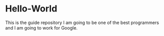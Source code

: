 # Hello-World
This is the guide repository
I am going to be one of the best programmers and I am going to work for Google.
